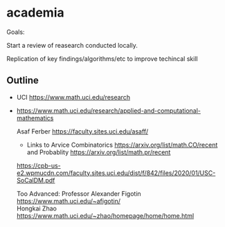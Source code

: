 # academia




Goals:

Start a review of reasearch conducted locally. 

Replication of key findings/algorithms/etc to improve techincal skill 






## Outline


- UCI  https://www.math.uci.edu/research
- https://www.math.uci.edu/research/applied-and-computational-mathematics 
  
  
  
  Asaf Ferber https://faculty.sites.uci.edu/asaff/ 
  
    - Links to Arvice Combinatorics https://arxiv.org/list/math.CO/recent and Probablity https://arxiv.org/list/math.pr/recent 
  
  https://cpb-us-e2.wpmucdn.com/faculty.sites.uci.edu/dist/f/842/files/2020/01/USC-SoCalDM.pdf 
  
  
  
  
  Too Advanced: 
  Professor Alexander Figotin https://www.math.uci.edu/~afigotin/  
  Hongkai Zhao https://www.math.uci.edu/~zhao/homepage/home/home.html  
  
  
